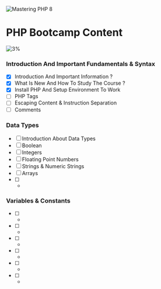 ![Mastering PHP 8](https://elzero.org/php-bootcamp.png)

# PHP Bootcamp Content

![3%](https://progress-bar.dev/3/?title=Done)

### Introduction And Important Fundamentals & Syntax

- [x] Introduction And Important Information ?
- [x] What Is New And How To Study The Course ?
- [x] Install PHP And Setup Environment To Work
- [ ] PHP Tags
- [ ] Escaping Content & Instruction Separation
- [ ] Comments

### Data Types

- [ ] Introduction About Data Types
- [ ] Boolean
- [ ] Integers
- [ ] Floating Point Numbers
- [ ] Strings & Numeric Strings
- [ ] Arrays
- [ ] -


### Variables & Constants

- [ ] -
- [ ] -
- [ ] -
- [ ] -
- [ ] -
- [ ] -
